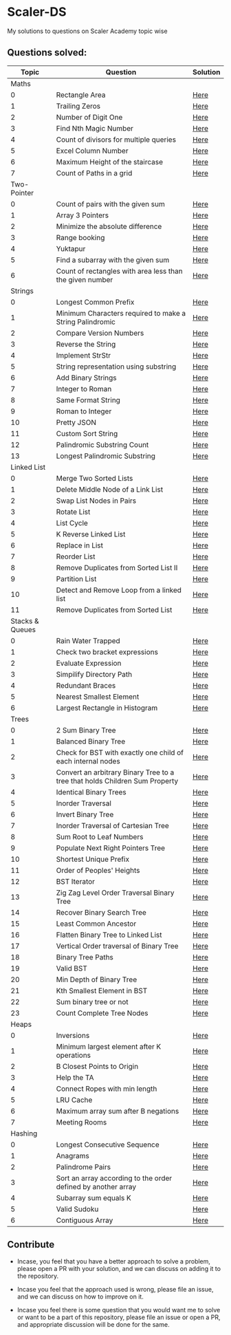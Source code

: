 # Scaler-DS
My solutions to questions on Scaler Academy topic wise

## Questions solved:

| Topic | Question | Solution |
| ----- | -------- | -------- |
| Maths |||
|0| Rectangle Area | [Here](/Codes/Maths/Rectange-Area.cpp) |
|1| Trailing Zeros | [Here](/Codes/Maths/Trailing-Zeros.cpp) |
|2| Number of Digit One | [Here](/Codes/Maths/Number-Of-Digit-One.cpp) |
|3| Find Nth Magic Number| [Here](/Codes/Maths/Find-Nth-Magic-Number.cpp)|
|4| Count of divisors for multiple queries| [Here](/Codes/Maths/Count-Of-Divisors-For-Multiple-Queries.cpp)|
|5| Excel Column Number |[Here](/Codes/Maths/Excel-Column-Number.cpp) |
|6| Maximum Height of the staircase| [Here](/Codes/Maths/Maximum-Height-Of-The-Staircase.cpp)|
|7| Count of Paths in a grid | [Here](/Codes/Maths/Count-Of-Paths-In-A-Grid.cpp)|
| Two-Pointer|||
|0|  Count of pairs with the given sum | [Here](/Codes/Two-Pointer/Count-Of-Pairs-With-The-Given-Sum.cpp) |
|1| Array 3 Pointers | [Here](/Codes/Two-Pointer/Array-3-Pointers.cpp) |
|2| Minimize the absolute difference | [Here](/Codes/Two-Pointer/Minimize-The-Absolute-Difference.cpp) | 
|3| Range booking | [Here](/Codes/Two-Pointer/Range-Booking.cpp) | 
|4| Yuktapur | [Here](/Codes/Two-Pointer/Yuktapur.cpp) |
|5| Find a subarray with the given sum| [Here](/Codes/Two-Pointer/Find-Subarray-With-The-Given-Sum.cpp)|
|6| Count of rectangles with area less than the given number | [Here](/Codes/Two-Pointer/Count-Of-Rectangles-With-Area-Less-Than-The-Given-Number.cpp)|
|Strings|||
|0| Longest Common Prefix|[Here](/Codes/Strings/Longest-Common-Prefix.cpp) |
|1| Minimum Characters required to make a String Palindromic | [Here](/Codes/Strings/Minimum-Characters-Required-To-Make-A-String-Palindromic.cpp)|
|2| Compare Version Numbers |[Here](/Codes/Strings/Compare-Version-Numbers.cpp) |
|3| Reverse the String |[Here](/Codes/Strings/Reverse-The-String.cpp) |
|4| Implement StrStr | [Here](/Codes/Strings/Implement-StrStr.cpp)|
|5| String representation using substring | [Here](/Codes/Strings/String-Representation-Using-Its-Substring.cpp)|
|6| Add Binary Strings | [Here](/Codes/Strings/Add-Binary-Strings.cpp)|  
|7| Integer to Roman | [Here](/Codes/Strings/Integer-To-Roman.cpp)
|8| Same Format String | [Here](/Codes/Strings/Same-Format-String.cpp)|
|9| Roman to Integer | [Here](/Codes/Strings/Roman-To-Integer.cpp)|
|10| Pretty JSON| [Here](/Codes/Strings/Pretty-JSON.cpp)|
|11| Custom Sort String| [Here](/Codes/Strings/Custom-Sort-String.cpp)|
|12| Palindromic Substring Count| [Here](/Codes/Strings/Palindromic-Substring-Count.cpp)|
|13| Longest Palindromic Substring | [Here](/Codes/Strings/Longest-Palindromic-Substring.cpp)|
|Linked List|||
|0| Merge Two Sorted Lists|[Here](/Codes/Linked-List/Merge-Two-Sorted-Lists.cpp)|
|1| Delete Middle Node of a Link List|[Here](/Codes/Linked-List/Delete-Middle-Node-Of-A-Linked-List.cpp)|
|2| Swap List Nodes in Pairs|[Here](/Codes/Linked-List/Swap-List-Nodes-In-Pairs.cpp)|
|3| Rotate List|[Here](/Codes/Linked-List/Rotate-List.cpp)|
|4| List Cycle|[Here](/Codes/Linked-List/List-Cycle.cpp)|
|5| K Reverse Linked List|[Here](/Codes/Linked-List/K-Reverse-Linked-List.cpp)|
|6| Replace in List|[Here](/Codes/Linked-List/Replace-In-List.cpp)|
|7| Reorder List| [Here](/Codes/Linked-List/Reorder-List.cpp)|
|8| Remove Duplicates from Sorted List II|[Here](/Codes/Linked-List/Remove-Duplicates-From-Sorted-List-II.cpp)|
|9| Partition List|[Here](/Codes/Linked-List/Partition-List.cpp)|
|10| Detect and Remove Loop from a linked list |[Here](/Codes/Linked-List/Detect-And-Remove-Loop-From-A-Linked-List.cpp)|
|11| Remove Duplicates from Sorted List |[Here](/Codes/Linked-List/Remove-Duplicates-From-Sorted-List.cpp)|
|Stacks & Queues|||
|0| Rain Water Trapped | [Here](/Codes/Stacks-And-Queues/Rain-Water-Trapped.cpp)|
|1| Check two bracket expressions | [Here](/Codes/Stacks-And-Queues/Check-Two-Bracket-Expressions.cpp)|
|2| Evaluate Expression | [Here](/Codes/Stacks-And-Queues/Evaluate-Expression.cpp)|
|3| Simpilify Directory Path | [Here](/Codes/Stacks-And-Queues/Simplify-Directory-Path.cpp)|
|4| Redundant Braces | [Here](/Codes/Stacks-And-Queues/Redundant-Braces.cpp)|
|5| Nearest Smallest Element | [Here](/Codes/Stacks-And-Queues/Nearest-Small-Element.cpp)|
|6| Largest Rectangle in Histogram | [Here](/Codes/Stacks-And-Queues/Largest-Rectangle-In-Histogram.cpp)|
| Trees |||
|0| 2 Sum Binary Tree | [Here](/Codes/Trees/2-Sum-Binary-Tree.cpp) | 
|1| Balanced Binary Tree | [Here](/Codes/Trees/Balanced-Binary-Tree.cpp) | 
|2| Check for BST with exactly one child of each internal nodes | [Here](/Codes/Trees/Check-for-BST-with-exactly-one-child-of-each-internal-nodes.cpp) |
|3| Convert an arbitrary Binary Tree to a tree that holds Children Sum Property | [Here](/Codes/Trees/Convert-an-arbitrary-Binary-Tree-to-a-tree-that-holds-Children-Sum-Property.cpp) | 
|4| Identical Binary Trees| [Here](/Codes/Trees/Identical-Binary-Trees.cpp) |
|5| Inorder Traversal | [Here](/Codes/Trees/Inorder-Traversal.cpp) |
|6| Invert Binary Tree | [Here](/Codes/Trees/Invert-Binary-Tree.cpp) |
|7| Inorder Traversal of Cartesian Tree | [Here](Codes/Trees/Inorder-Traversal-Of-Cartesian-Tree.cpp) |
|8| Sum Root to Leaf Numbers | [Here](Codes/Trees/Sum-Root-To-Leaf-Numbers.cpp) | 
|9| Populate Next Right Pointers Tree | [Here](/Codes/Trees/Populate-Next-Right-Pointers-Tree.cpp) |  
|10| Shortest Unique Prefix | [Here](/Codes/Trees/Shortest-Unique-Prefix.cpp) |
|11| Order of Peoples' Heights | [Here](/Codes/Trees/Order-Of-Peoples-Heights.cpp)|
|12| BST Iterator | [Here](/Codes/Trees/BST-Iterator.cpp)|
|13| Zig Zag Level Order Traversal Binary Tree | [Here](/Codes/Trees/Zig-Zag-Level-Order-Traversal-BT.cpp)
|14| Recover Binary Search Tree | [Here](/Codes/Trees/Recover-Binary-Search-Tree.cpp)|
|15| Least Common Ancestor | [Here](/Codes/Trees/Least-Common-Ancestor.cpp) |
|16| Flatten Binary Tree to Linked List | [Here](/Codes/Trees/Flatten-Binary-Tree-To-Linked-List.cpp)| 
|17| Vertical Order traversal of Binary Tree | [Here](/Codes/Trees/Vertical-Order-Traversal-Of-Binary-Tree.cpp)|
|18| Binary Tree Paths | [Here](/Codes/Trees/Binary-Tree-Paths.cpp)|
|19| Valid BST |[Here](/Codes/Trees/Valid-BST.cpp)|
|20| Min Depth of Binary Tree|[Here](/Codes/Trees/Min-Depth-Binary-Tree.cpp)|
|21| Kth Smallest Element in BST|[Here](/Codes/Trees/Kth-Smallest-Element-BST.cpp)|
|22| Sum binary tree or not|[Here](/Codes/Trees/Sum-Binary-Tree-Or-Not.cpp)|
|23| Count Complete Tree Nodes|[Here](/Codes/Trees/Count-Complete-Tree-Nodes.cpp)|
|Heaps|||
|0| Inversions| [Here](/Codes/Heaps/Inversions.cpp)|
|1| Minimum largest element after K operations | [Here](/Codes/Heaps/Minimum-Largest-Element-After-K-Operations.cpp)|
|2| B Closest Points to Origin | [Here](/Codes/Heaps/B-Closest-Points-To-Origin.cpp)|
|3| Help the TA |[Here](/Codes/Heaps/Help-The-TA.cpp)|
|4| Connect Ropes with min length| [Here](/Codes/Heaps/Connect-Ropes-With-Minimum-Length.cpp)|
|5| LRU Cache | [Here](/Codes/Heaps/LRU-Cache.cpp)|
|6| Maximum array sum after B negations | [Here](/Codes/Heaps/Maximum-Array-Sum-After-B-Negations.cpp)|
|7| Meeting Rooms| [Here](/Codes/Heaps/Meeting-Rooms.cpp)|
|Hashing|||
|0|Longest Consecutive Sequence|[Here](/Codes/Hashing/Longest-Consecutive-Sequence.cpp)|
|1|Anagrams|[Here](/Codes/Hashing/Anagrams.cpp)|
|2|Palindrome Pairs|[Here](/Codes/Hashing/Palindrome-Pairs.cpp)|
|3|Sort an array according to the order defined by another array|[Here](/Codes/Hashing/Sort-Array-In-Order-Defined-By-Another-Array.cpp)
|4|Subarray sum equals K | [Here](/Codes/Hashing/Subarray-Sum-Equals-K.cpp)|
|5|Valid Sudoku |[Here](/Codes/Hashing/Valid-Sudoku.cpp)|
|6|Contiguous Array |[Here](/Codes/Hashing/Contiguous-Array.cpp)|



## Contribute

* Incase, you feel that you have a better approach to solve a problem, please open a PR with your solution, and we can discuss on adding it to the repository. 

* Incase you feel that the approach used is wrong, please file an issue, and we can discuss on how to improve on it.

* Incase you feel there is some question that you would want me to solve or want to be a part of this repository, please file an issue or open a PR, and appropriate discussion will be done for the same.
